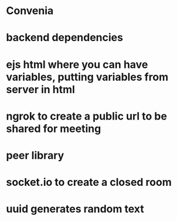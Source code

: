 # Convenia

# backend dependencies
# ejs html where you can have variables, putting variables from server in html
# ngrok to create a public url to be shared for meeting
# peer library
# socket.io to create a closed room
# uuid generates random text